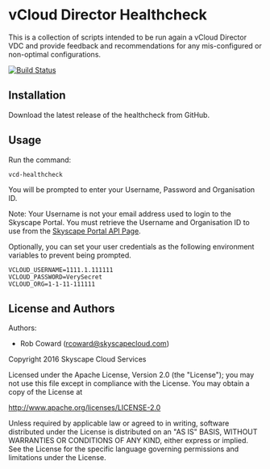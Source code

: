 # vCloud Director Healthcheck
This is a collection of scripts intended to be run again a vCloud Director VDC and provide feedback and recommendations for any mis-configured or non-optimal configurations.

[![Build Status](https://travis-ci.org/skyscape-cloud-services/vcd-healthcheck.svg?branch=master)](https://travis-ci.org/skyscape-cloud-services/vcd-healthcheck)

## Installation
Download the latest release of the healthcheck from GitHub.

## Usage
Run the command:
```
vcd-healthcheck
```
You will be prompted to enter your Username, Password and Organisation ID. 

Note: Your Username is not your email address used to login to the Skyscape Portal. You must retrieve the Username and Organisation ID to use from the [Skyscape Portal API Page](https://portal.skyscapecloud.com/user/api).

Optionally, you can set your user credentials as the following environment variables to prevent being prompted.
```
VCLOUD_USERNAME=1111.1.111111
VCLOUD_PASSWORD=VerySecret
VCLOUD_ORG=1-1-11-111111
```

License and Authors
-------------------
Authors:
  * Rob Coward (rcoward@skyscapecloud.com)

Copyright 2016 Skyscape Cloud Services

Licensed under the Apache License, Version 2.0 (the "License"); you may not use this file except in compliance with the License. You may obtain a copy of the License at

http://www.apache.org/licenses/LICENSE-2.0

Unless required by applicable law or agreed to in writing, software distributed under the License is distributed on an "AS IS" BASIS, WITHOUT WARRANTIES OR CONDITIONS OF ANY KIND, either express or implied. See the License for the specific language governing permissions and limitations under the License.
